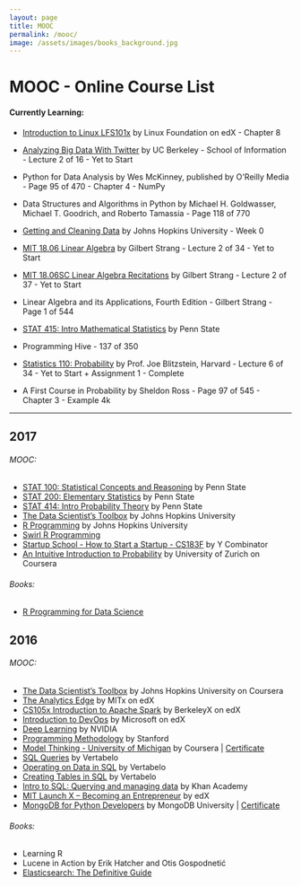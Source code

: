 ```yaml
---
layout: page
title: MOOC
permalink: /mooc/
image: /assets/images/books_background.jpg
---
```


# MOOC - Online Course List

#### Currently Learning: 


- [Introduction to Linux LFS101x](https://www.edx.org/course/introduction-linux-linuxfoundationx-lfs101x-1) by Linux Foundation on edX - Chapter 8

- [Analyzing Big Data With Twitter](https://www.youtube.com/playlist?list=PLE8C1256A28C1487F) by UC Berkeley - School of Information - Lecture 2 of 16 - Yet to Start


- Python for Data Analysis by Wes McKinney, published by O'Reilly Media - Page 95 of 470 - Chapter 4 - NumPy

- Data Structures and Algorithms in Python by Michael H. Goldwasser, Michael T. Goodrich, and Roberto Tamassia - Page 118 of 770

- [Getting and Cleaning Data](https://www.coursera.org/learn/data-cleaning/) by Johns Hopkins University - Week 0



- [MIT 18.06 Linear Algebra](https://www.youtube.com/playlist?list=PLE7DDD91010BC51F8) by Gilbert Strang  - Lecture 2 of 34 - Yet to Start
- [MIT 18.06SC Linear Algebra Recitations](https://www.youtube.com/playlist?list=PL221E2BBF13BECF6C) by Gilbert Strang - Lecture 2 of 37 - Yet to Start
- Linear Algebra and its Applications, Fourth Edition - Gilbert Strang - Page 1 of 544


- [STAT 415: Intro Mathematical Statistics](https://onlinecourses.science.psu.edu/stat414/node/213) by Penn State



- Programming Hive - 137 of 350
- [Statistics 110: Probability](https://projects.iq.harvard.edu/stat110/home) by Prof. Joe Blitzstein, Harvard - Lecture 6 of 34 - Yet to Start + Assignment 1 - Complete
- A First Course in Probability by Sheldon Ross - Page 97 of 545 - Chapter 3 - Example 4k
------------------------------------------------------------------------------------------------------------------------------

## 2017

###### MOOC:
- [STAT 100: Statistical Concepts and Reasoning](https://onlinecourses.science.psu.edu/statprogram/stat100) by Penn State
- [STAT 200: Elementary Statistics](https://onlinecourses.science.psu.edu/statprogram/stat200) by Penn State
- [STAT 414: Intro Probability Theory](https://onlinecourses.science.psu.edu/stat414/) by Penn State
- [The Data Scientist’s Toolbox](https://www.coursera.org/learn/data-scientists-tools) by Johns Hopkins University
- [R Programming](https://www.coursera.org/learn/r-programming) by Johns Hopkins University
- [Swirl R Programming](http://swirlstats.com/)
- [Startup School - How to Start a Startup - CS183F](https://www.youtube.com/playlist?list=PLoROMvodv4rNpMrTeeh-627Lajh6uSUgY) by Y Combinator
- [An Intuitive Introduction to Probability](https://www.coursera.org/learn/introductiontoprobability) by University of Zurich on Coursera

###### Books:
- [R Programming for Data Science](https://leanpub.com/rprogramming)





## 2016

###### MOOC:
- [The Data Scientist’s Toolbox](https://www.coursera.org/learn/data-scientists-tools) by Johns Hopkins University on Coursera
- [The Analytics Edge](https://www.edx.org/course/analytics-edge-mitx-15-071x-2) by MITx on edX
- [CS105x Introduction to Apache Spark](https://courses.edx.org/courses/course-v1:BerkeleyX+CS105x+1T2016) by BerkeleyX on edX
- [Introduction to DevOps](https://www.edx.org/course/introduction-devops-microsoft-dev212x) by Microsoft on edX
- [Deep Learning](https://developer.nvidia.com/deep-learning-courses) by NVIDIA
- [Programming Methodology](https://see.stanford.edu/Course/CS106A) by Stanford
- [Model Thinking - University of Michigan](https://www.coursera.org/learn/model-thinking) by Coursera | [Certificate](https://github.com/KartikKannapur/kartikkannapur.github.io/blob/master/mooc_certificates/Model_Thinking_Coursera_Michigan.png)
- [SQL Queries](https://academy.vertabelo.com/course/sql-queries) by Vertabelo
- [Operating on Data in SQL](https://academy.vertabelo.com/course/operating-on-data-in-sql) by Vertabelo
- [Creating Tables in SQL](https://academy.vertabelo.com/course/creating-tables-in-sql) by Vertabelo
- [Intro to SQL: Querying and managing data](https://www.khanacademy.org/computing/computer-programming/sql) by Khan Academy
- [MIT Launch X – Becoming an Entrepreneur](https://www.edx.org/course/becoming-entrepreneur-mitx-launch-x) by edX
- [MongoDB for Python Developers](https://university.mongodb.com/courses/M101P/about) by MongoDB University | [Certificate](https://github.com/KartikKannapur/kartikkannapur.github.io/blob/master/mooc_certificates/MongoDB_M101P_Certificate.pdf)

###### Books:
- Learning R
- Lucene in Action by Erik Hatcher and Otis Gospodnetić
- [Elasticsearch: The Definitive Guide](https://www.elastic.co/guide/en/elasticsearch/guide/current/index.html)
